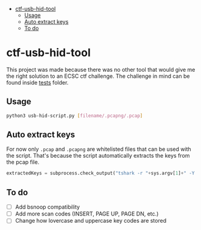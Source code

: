 - [ctf-usb-hid-tool](#ctf-usb-hid-tool)
  - [Usage](#usage)
  - [Auto extract keys](#auto-extract-keys)
  - [To do](#to-do)

# ctf-usb-hid-tool

This project was made because there was no other tool that would give me the right solution to an ECSC ctf challenge.
The challenge in mind can be found inside [tests](https://github.com/TheRealH0u/ctf-usb-hid-tool/tests) folder.

## Usage
```bash
python3 usb-hid-script.py [filename/.pcapng/.pcap]
```  

## Auto extract keys
For now only `.pcap` and `.pcapng` are whitelisted files that can be used with the script.
That's because the script automatically extracts the keys from the pcap file.
```python
extractedKeys = subprocess.check_output("tshark -r "+sys.argv[1]+" -Y 'usb.capdata && usb.data_len == 8' -T fields -e usb.capdata | sed 's/../:&/g2'", shell=True)
```

## To do
- [ ] Add bsnoop compatibility
- [ ] Add more scan codes (INSERT, PAGE UP, PAGE DN, etc.)
- [ ] Change how lovercase and uppercase key codes are stored
